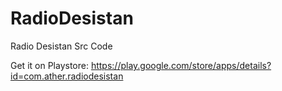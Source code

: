 RadioDesistan
=============

Radio Desistan Src Code

Get it on Playstore:
https://play.google.com/store/apps/details?id=com.ather.radiodesistan
